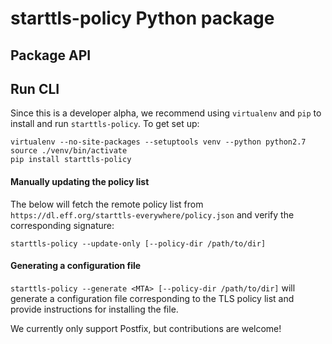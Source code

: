 # starttls-policy Python package

## Package API

## Run CLI
Since this is a developer alpha, we recommend using `virtualenv` and `pip` to
install and run `starttls-policy`. To get set up:
```
virtualenv --no-site-packages --setuptools venv --python python2.7
source ./venv/bin/activate
pip install starttls-policy
```

#### Manually updating the policy list
The below will fetch the remote policy list from `https://dl.eff.org/starttls-everywhere/policy.json` and verify the corresponding signature:
```
starttls-policy --update-only [--policy-dir /path/to/dir]
```

#### Generating a configuration file
`starttls-policy --generate <MTA> [--policy-dir /path/to/dir]` will generate a configuration file corresponding to the TLS policy list and provide instructions for installing the file.

We currently only support Postfix, but contributions are welcome!


